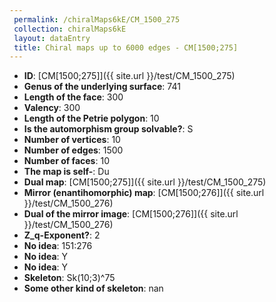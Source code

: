 ```yaml
--- 
 permalink: /chiralMaps6kE/CM_1500_275 
 collection: chiralMaps6kE
 layout: dataEntry
 title: Chiral maps up to 6000 edges - CM[1500;275]
---
```


- **ID**: [CM[1500;275]]({{ site.url }}/test/CM_1500_275)
- **Genus of the underlying surface**: 741
- **Length of the face**: 300
- **Valency**: 300
- **Length of the Petrie polygon**: 10
- **Is the automorphism group solvable?**: S
- **Number of vertices**: 10
- **Number of edges**: 1500
- **Number of faces**: 10
- **The map is self-**: Du
- **Dual map**: [CM[1500;275]]({{ site.url }}/test/CM_1500_275)
- **Mirror (enantihomorphic) map**: [CM[1500;276]]({{ site.url }}/test/CM_1500_276)
- **Dual of the mirror image**: [CM[1500;276]]({{ site.url }}/test/CM_1500_276)
- **Z_q-Exponent?**: 2
- **No idea**:  151:276
- **No idea**: Y
- **No idea**: Y
- **Skeleton**: Sk(10;3)^75
- **Some other kind of skeleton**: nan
